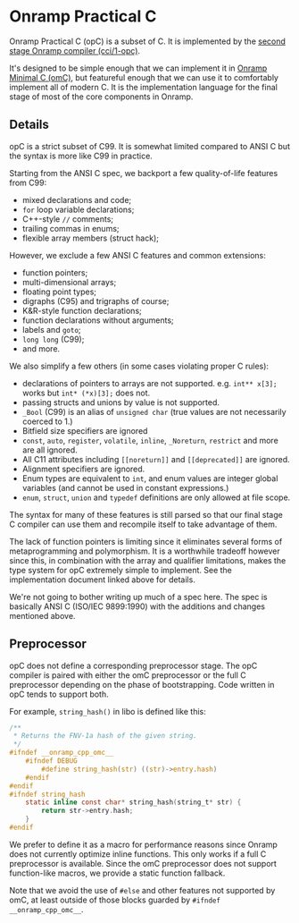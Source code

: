 # Onramp Practical C

Onramp Practical C (opC) is a subset of C. It is implemented by the [second stage Onramp compiler (cci/1-opc)](../core/cci/1-opc/).

It's designed to be simple enough that we can implement it in [Onramp Minimal C (omC)](minimal-c.md), but featureful enough that we can use it to comfortably implement all of modern C. It is the implementation language for the final stage of most of the core components in Onramp.



## Details

opC is a strict subset of C99. It is somewhat limited compared to ANSI C but the syntax is more like C99 in practice.

Starting from the ANSI C spec, we backport a few quality-of-life features from C99:

- mixed declarations and code;
- `for` loop variable declarations;
- C++-style `//` comments;
- trailing commas in enums;
- flexible array members (struct hack);

However, we exclude a few ANSI C features and common extensions:

- function pointers;
- multi-dimensional arrays;
- floating point types;
- digraphs (C95) and trigraphs of course;
- K&R-style function declarations;
- function declarations without arguments;
- labels and `goto`;
- `long long` (C99);
- and more.

We also simplify a few others (in some cases violating proper C rules):

- declarations of pointers to arrays are not supported. e.g. `int** x[3];` works but `int* (*x)[3];` does not.
- passing structs and unions by value is not supported.
- `_Bool` (C99) is an alias of `unsigned char` (true values are not necessarily coerced to 1.)
- Bitfield size specifiers are ignored
- `const`, `auto`, `register`, `volatile`, `inline`, `_Noreturn`, `restrict` and more are all ignored.
- All C11 attributes including `[[noreturn]]` and `[[deprecated]]` are ignored.
- Alignment specifiers are ignored.
- Enum types are equivalent to `int`, and enum values are integer global variables (and cannot be used in constant expressions.)
- `enum`, `struct`, `union` and `typedef` definitions are only allowed at file scope.

The syntax for many of these features is still parsed so that our final stage C compiler can use them and recompile itself to take advantage of them.

The lack of function pointers is limiting since it eliminates several forms of metaprogramming and polymorphism. It is a worthwhile tradeoff however since this, in combination with the array and qualifier limitations, makes the type system for opC extremely simple to implement. See the implementation document linked above for details.

We're not going to bother writing up much of a spec here. The spec is basically ANSI C (ISO/IEC 9899:1990) with the additions and changes mentioned above.



## Preprocessor

opC does not define a corresponding preprocessor stage. The opC compiler is paired with either the omC preprocessor or the full C preprocessor depending on the phase of bootstrapping. Code written in opC tends to support both.

For example, `string_hash()` in libo is defined like this:

```c
/**
 * Returns the FNV-1a hash of the given string.
 */
#ifndef __onramp_cpp_omc__
    #ifndef DEBUG
        #define string_hash(str) ((str)->entry.hash)
    #endif
#endif
#ifndef string_hash
    static inline const char* string_hash(string_t* str) {
        return str->entry.hash;
    }
#endif
```

We prefer to define it as a macro for performance reasons since Onramp does not currently optimize inline functions. This only works if a full C preprocessor is available. Since the omC preprocessor does not support function-like macros, we provide a static function fallback.

Note that we avoid the use of `#else` and other features not supported by omC, at least outside of those blocks guarded by `#ifndef __onramp_cpp_omc__`.
